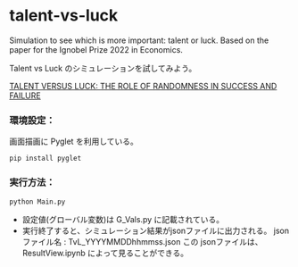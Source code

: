 # talent-vs-luck
Simulation to see which is more important: talent or luck. Based on the paper for the Ignobel Prize 2022 in Economics.

Talent vs Luck のシミュレーションを試してみよう。

[TALENT VERSUS LUCK: THE ROLE OF RANDOMNESS IN SUCCESS AND FAILURE](https://www.worldscientific.com/doi/abs/10.1142/S0219525918500145)

### 環境設定：

画面描画に Pyglet を利用している。
    
    pip install pyglet

### 実行方法：

    python Main.py
    
* 設定値(グローバル変数)は G_Vals.py に記載されている。
* 実行終了すると、シミュレーション結果がjsonファイルに出力される。
        jsonファイル名 : TvL_YYYYMMDDhhmmss.json
        この jsonファイルは、ResultView.ipynb によって見ることができる。
